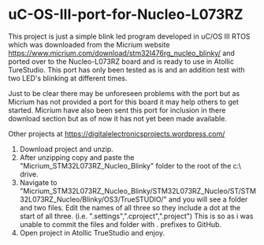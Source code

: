 # uC-OS-III-port-for-Nucleo-L073RZ

This project is just a simple blink led program developed in uC/OS III RTOS which was downloaded from the Micrium website https://www.micrium.com/download/stm32l476rg_nucleo_blinky/ and ported over to the Nucleo-L073RZ board and is ready to use in Atollic TureStudio. This port has only been tested as is and an addition test with two LED's blinking at different times. 

Just to be clear there may be unforeseen problems with the port but as Micrium has not provided a port for this board it may help others to get started. Micrium have also been sent this port for inclusion in there download section but as of now it has not yet been made available.

Other projects at https://digitalelectronicsprojects.wordpress.com/

1. Download project and unzip.
2. After unzipping copy and paste the "Micrium_STM32L073RZ_Nucleo_Blinky" folder to the root of the c:\ drive.
3. Navigate to "Micrium_STM32L073RZ_Nucleo_Blinky/STM32L073RZ_Nucleo/ST/STM32L073RZ_Nucleo/Blinky/OS3/TrueSTUDIO/" and you will see a folder and two files. Edit the names of all three so they include a dot at the start of all three. (i.e. ".settings",".cproject",".project") This is so as i was unable to commit the files and folder with . prefixes to GitHub. 
4. Open project in Atollic TrueStudio and enjoy.
